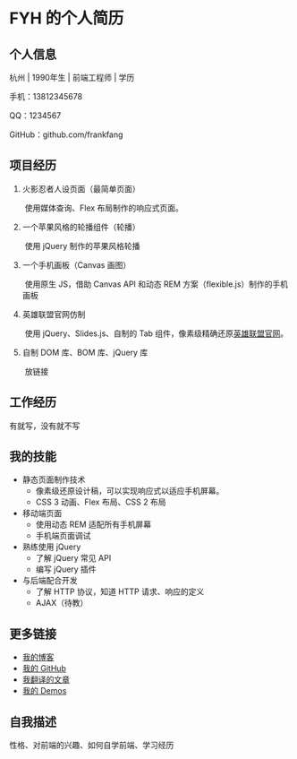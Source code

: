 # FYH 的个人简历



## 个人信息

杭州 | 1990年生 | 前端工程师 | 学历

手机：13812345678

QQ：1234567

GitHub：github.com/frankfang



## 项目经历

1. 火影忍者人设页面（最简单页面）

   ​	使用媒体查询、Flex 布局制作的响应式页面。

2. 一个苹果风格的轮播组件（轮播）

   ​	使用 jQuery 制作的苹果风格轮播

3. 一个手机画板（Canvas 画图）

   ​	使用原生 JS，借助 Canvas API 和动态 REM 方案（flexible.js）制作的手机画板

4. 英雄联盟官网仿制

   ​	使用 jQuery、Slides.js、自制的 Tab 组件，像素级精确还原[英雄联盟官网](https://github.com/frankfang)。

5. 自制 DOM 库、BOM 库、jQuery 库

   ​	放链接

## 工作经历

有就写，没有就不写



## 我的技能

- 静态页面制作技术
  - 像素级还原设计稿，可以实现响应式以适应手机屏幕。
  - CSS 3 动画、Flex 布局、CSS 2 布局
- 移动端页面
  - 使用动态 REM 适配所有手机屏幕
  - 手机端页面调试
- 熟练使用 jQuery
  - 了解 jQuery 常见 API 
  - 编写 jQuery 插件
- 与后端配合开发
  - 了解 HTTP 协议，知道 HTTP 请求、响应的定义
  - AJAX（待教）

## 更多链接

- [我的博客](https://frankfang.com)
- [我的 GitHub](https://github.com/frankfang)
- [我翻译的文章](#)
- [我的 Demos](#)

## 自我描述

性格、对前端的兴趣、如何自学前端、学习经历


